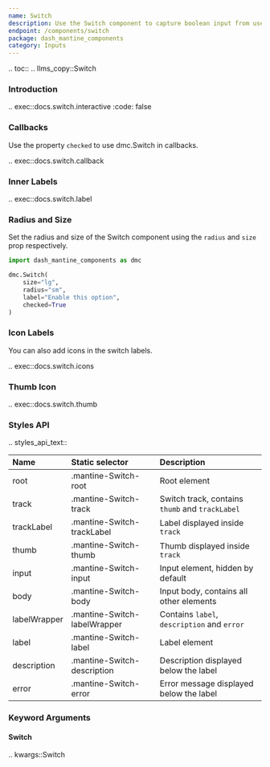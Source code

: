 ```yaml
---
name: Switch
description: Use the Switch component to capture boolean input from user.
endpoint: /components/switch
package: dash_mantine_components
category: Inputs
---
```


.. toc::
.. llms_copy::Switch

### Introduction

.. exec::docs.switch.interactive
    :code: false


### Callbacks

Use the property `checked` to use dmc.Switch in callbacks.

.. exec::docs.switch.callback

### Inner Labels



.. exec::docs.switch.label



### Radius and Size

Set the radius and size of the Switch component using the `radius` and `size` prop respectively.

```python
import dash_mantine_components as dmc

dmc.Switch(
    size="lg",
    radius="sm",
    label="Enable this option",
    checked=True
)
```

### Icon Labels

You can also add icons in the switch labels.

.. exec::docs.switch.icons

### Thumb Icon

.. exec::docs.switch.thumb

### Styles API

.. styles_api_text::

| Name         | Static selector              | Description                                     |
|:-------------|:-----------------------------|:------------------------------------------------|
| root         | .mantine-Switch-root         | Root element                                    |
| track        | .mantine-Switch-track        | Switch track, contains `thumb` and `trackLabel` |
| trackLabel   | .mantine-Switch-trackLabel   | Label displayed inside `track`                  |
| thumb        | .mantine-Switch-thumb        | Thumb displayed inside `track`                  |
| input        | .mantine-Switch-input        | Input element, hidden by default                |
| body         | .mantine-Switch-body         | Input body, contains all other elements         |
| labelWrapper | .mantine-Switch-labelWrapper | Contains `label`, `description` and `error`     |
| label        | .mantine-Switch-label        | Label element                                   |
| description  | .mantine-Switch-description  | Description displayed below the label           |
| error        | .mantine-Switch-error        | Error message displayed below the label         |

### Keyword Arguments

#### Switch

.. kwargs::Switch
